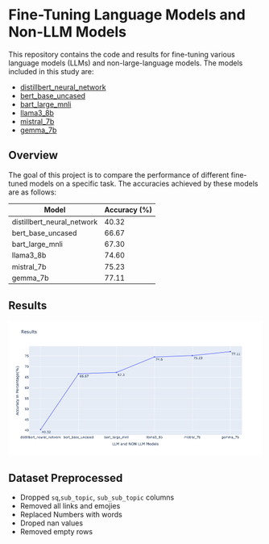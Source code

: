 # Fine-Tuning Language Models and Non-LLM Models

This repository contains the code and results for fine-tuning various language models (LLMs) and non-large-language models. The models included in this study are:

- [distillbert_neural_network](https://github.com/SahilCarterr/FinetuningLLM/blob/42828fe5c0497de38e192678f91897ac3f85e4cf/distill_bert_nueral_network.ipynb)
- [bert_base_uncased](https://github.com/SahilCarterr/FinetuningLLM/blob/889038653a0933922aaf5aec052c8683d450199e/Bert_base_uncased_Finetuned.ipynb)
- [bart_large_mnli](https://github.com/SahilCarterr/FinetuningLLM/blob/889038653a0933922aaf5aec052c8683d450199e/bart_large_mnli_Finetuned.ipynb)
- [llama3_8b](https://github.com/SahilCarterr/FinetuningLLM/blob/889038653a0933922aaf5aec052c8683d450199e/Llama3_8b_finetuned.ipynb)
- [mistral_7b](https://github.com/SahilCarterr/FinetuningLLM/blob/889038653a0933922aaf5aec052c8683d450199e/mistral_7b_v3_finetuned.ipynb)
- [gemma_7b](https://github.com/SahilCarterr/FinetuningLLM/blob/09df7d946db5944f2ee518e137cfa831b806261e/gemma_7B_finetuned.ipynb)

## Overview

The goal of this project is to compare the performance of different fine-tuned models on a specific task. The accuracies achieved by these models are as follows:

| Model                   | Accuracy (%) |
|-------------------------|--------------|
|distillbert_neural_network | 40.32        |
| bert_base_uncased       | 66.67        |
| bart_large_mnli         | 67.30        |
| llama3_8b               | 74.60        |
| mistral_7b              | 75.23        |
| gemma_7b                | 77.11        |

## Results
![plot](newplot.png)
## Dataset Preprocessed
* Dropped `sq`,`sub_topic`, `sub_sub_topic` columns
* Removed all links and emojies
* Replaced Numbers with words
* Droped nan values
* Removed empty rows
